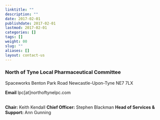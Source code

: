 ```yaml
---
linktitle: ""
description: ""
date: 2017-02-01
publishdate: 2017-02-01
lastmod: 2017-02-01
categories: []
tags: []
weight: 00
slug: ""
aliases: []
layout: contact-us
---
```


<h3>North of Tyne Local Pharmaceutical Committee</h3>
Spaceworks
Benton Park Road
Newcastle-Upon-Tyne
NE7 7LX
<br>
<p><b>Email</b>  lpc[at]northoftynelpc.com</p>
<br>
<b>Chair:</b>  Keith Kendall
<b>Chief Officer:</b>  Stephen Blackman
<b>Head of Services & Support:</b>  Ann Gunning
